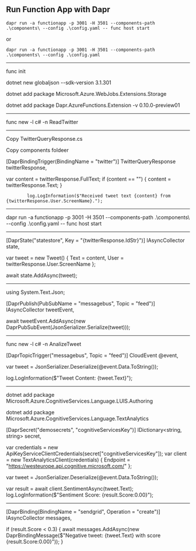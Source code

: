 
## Run Function App with Dapr

```shell
dapr run -a functionapp -p 3001 -H 3501 --components-path .\components\ --config .\config.yaml -- func host start
```

or 

```shell
dapr run -a functionapp -p 3001 -H 3501 --components-path .\components\ --config .\config.yaml
```

----

func init

dotnet new globaljson --sdk-version 3.1.301

dotnet add package Microsoft.Azure.WebJobs.Extensions.Storage

dotnet add package Dapr.AzureFunctions.Extension -v 0.10.0-preview01

---

func new -l c# -n ReadTwitter

---

Copy TwitterQueryResponse.cs

Copy components foldeer

[DaprBindingTrigger(BindingName = "twitter")] TwitterQueryResponse twitterResponse,

 var content = twitterResponse.FullText;
            if (content == "")
            {
                content = twitterResponse.Text;
            }

            log.LogInformation($"Received tweet text {content} from {twitterResponse.User.ScreenName}.");

---

dapr run -a functionapp -p 3001 -H 3501 --components-path .\components\ --config .\config.yaml -- func host start

---

[DaprState("statestore", Key = "{twitterResponse.IdStr}")] IAsyncCollector<Tweet> state,


var tweet = new Tweet() { Text = content, User = twitterResponse.User.ScreenName };

await state.AddAsync(tweet);

---

using System.Text.Json;

[DaprPublish(PubSubName = "messagebus",  Topic = "feed")] IAsyncCollector<DaprPubSubEvent> tweetEvent,

await tweetEvent.AddAsync(new DaprPubSubEvent(JsonSerializer.Serialize(tweet)));

---

func new -l c# -n AnalizeTweet

[DaprTopicTrigger("messagebus", Topic = "feed")] CloudEvent @event,

var tweet = JsonSerializer.Deserialize<Tweet>(@event.Data.ToString());

log.LogInformation($"Tweet Content: {tweet.Text}");

---

dotnet add package Microsoft.Azure.CognitiveServices.Language.LUIS.Authoring
    
dotnet add package Microsoft.Azure.CognitiveServices.Language.TextAnalytics

[DaprSecret("demosecrets", "cognitiveServicesKey")] IDictionary<string, string> secret,

var credentials = new ApiKeyServiceClientCredentials(secret["cognitiveServicesKey"]);
var client = new TextAnalyticsClient(credentials)
{
    Endpoint = "https://westeurope.api.cognitive.microsoft.com/"
};

var tweet = JsonSerializer.Deserialize<Tweet>(@event.Data.ToString());

var result = await client.SentimentAsync(tweet.Text);
log.LogInformation($"Sentiment Score: {result.Score:0.00}");

---

[DaprBinding(BindingName = "sendgrid", Operation = "create")] IAsyncCollector<DaprBindingMessage> messages,

if (result.Score < 0.3)
{
    await messages.AddAsync(new DaprBindingMessage($"Negative tweet: {tweet.Text} with score {result.Score:0.00}"));
}